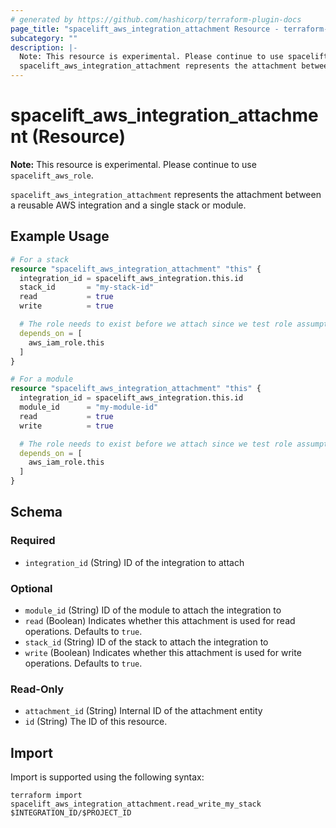```yaml
---
# generated by https://github.com/hashicorp/terraform-plugin-docs
page_title: "spacelift_aws_integration_attachment Resource - terraform-provider-spacelift"
subcategory: ""
description: |-
  Note: This resource is experimental. Please continue to use spacelift_aws_role.
  spacelift_aws_integration_attachment represents the attachment between a reusable AWS integration and a single stack or module.
---
```


# spacelift_aws_integration_attachment (Resource)

**Note:** This resource is experimental. Please continue to use `spacelift_aws_role`.

`spacelift_aws_integration_attachment` represents the attachment between a reusable AWS integration and a single stack or module.

## Example Usage

```terraform
# For a stack
resource "spacelift_aws_integration_attachment" "this" {
  integration_id = spacelift_aws_integration.this.id
  stack_id       = "my-stack-id"
  read           = true
  write          = true

  # The role needs to exist before we attach since we test role assumption during attachment.
  depends_on = [
    aws_iam_role.this
  ]
}

# For a module
resource "spacelift_aws_integration_attachment" "this" {
  integration_id = spacelift_aws_integration.this.id
  module_id      = "my-module-id"
  read           = true
  write          = true

  # The role needs to exist before we attach since we test role assumption during attachment.
  depends_on = [
    aws_iam_role.this
  ]
}
```

<!-- schema generated by tfplugindocs -->
## Schema

### Required

- `integration_id` (String) ID of the integration to attach

### Optional

- `module_id` (String) ID of the module to attach the integration to
- `read` (Boolean) Indicates whether this attachment is used for read operations. Defaults to `true`.
- `stack_id` (String) ID of the stack to attach the integration to
- `write` (Boolean) Indicates whether this attachment is used for write operations. Defaults to `true`.

### Read-Only

- `attachment_id` (String) Internal ID of the attachment entity
- `id` (String) The ID of this resource.

## Import

Import is supported using the following syntax:

```shell
terraform import spacelift_aws_integration_attachment.read_write_my_stack $INTEGRATION_ID/$PROJECT_ID
```
